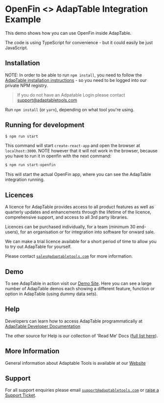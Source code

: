 # OpenFin <> AdapTable Integration Example

This demo shows how you can use OpenFin inside AdapTable.

The code is using TypeScript for convenience - but it could easily be just JavaScript.

## Installation

NOTE: In order to be able to run `npm install`, you need to follow the [AdapTable installation instructions](https://github.com/AdaptableTools/adaptable/blob/master/packages/adaptable/README.md) - so you need to be logged into our private NPM registry.

> If you do not have an Adpatable Login please contact support@adaptabletools.com

Run `npm install` (or `yarn`), depending on what tool you're using.

## Running for development

```sh
$ npm run start
```

This command will start `create-react-app` and open the browser at `localhost:3000`. NOTE however that it will not work in the browser, because you have to run it in openfin with the next command:

```sh
$ npm run start-openfin
```

This will start the actual OpenFin app, where you can see the AdapTable integration running.

## Licences

A licence for AdapTable provides access to all product features as well as quarterly updates and enhancements through the lifetime of the licence, comprehensive support, and access to all 3rd party libraries.

Licences can be purchased individually, for a team (minimum 30 end-users), for an organisation or for integration into software for onward sale.

We can make a trial licence available for a short period of time to allow you to try out AdapTable for yourself.

Please contact [`sales@adaptabletools.com`](mailto:sales@adaptabletools.com) for more information.

## Demo

To see AdapTable in action visit our [Demo Site](https://demo.adaptabletools.com). Here you can see a large number of AdapTable demos each showing a different feature, function or option in AdapTable (using dummy data sets).

## Help

Developers can learn how to access AdapTable programmatically at [AdapTable Developer Documentation](https://api.adaptabletools.com)

The other source for Help is our collection of 'Read Me' Docs ([full list here](https://github.com/AdaptableTools/adaptable/blob/master/packages/adaptable/readme/readme-list.md)).

## More Information

General information about Adaptable Tools is available at our [Website](http://www.adaptabletools.com)

## Support

For all support enquiries please email [`support@adaptabletools.com`](mailto:support@adaptabletools.com) or [raise a Support Ticket](https://adaptabletools.zendesk.com/hc/en-us/requests/new).
